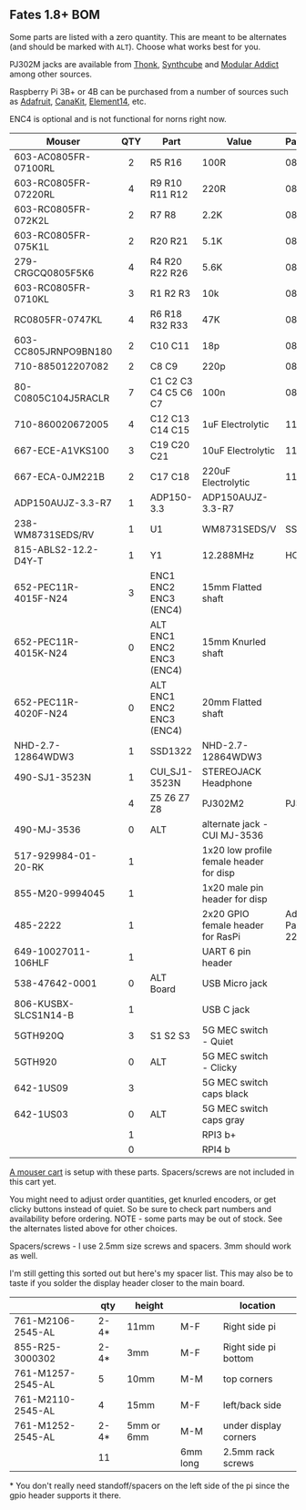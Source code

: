 ## Fates 1.8+ BOM

Some parts are listed with a zero quantity. This are meant to be alternates (and should be marked with `ALT`). Choose what works best for you.

PJ302M jacks are available from [Thonk](https://www.thonk.co.uk/shop/3-5mm-jacks/ ), [Synthcube](https://synthcube.com/cart/3-5mm-mono-jack-pj302m-rt-angle-hex-nut) and [Modular Addict](https://modularaddict.com/pj302m-jacks) among other sources.

Raspberry Pi 3B+ or 4B can be purchased from a number of sources such as [Adafruit](https://www.adafruit.com/product/3775?src=raspberrypi), [CanaKit](https://www.canakit.com/raspberry-pi-3-model-b-plus.html?cid=usd&src=raspberrypi&src=raspberrypi), [Element14](http://www.newark.com/49AC7637?src=raspberrypi), etc.

ENC4 is optional and is not functional for norns right now. 

| Mouser  | QTY | Part | Value | Package |
|-----|:--:|-----|-----|-----|
|603-AC0805FR-07100RL|2|R5 R16|100R|0805|
|603-RC0805FR-07220RL|4|R9 R10 R11 R12|220R|0805|
|603-RC0805FR-072K2L|2|R7 R8|2.2K|0805|
|603-RC0805FR-075K1L|2|R20 R21|5.1K|0805|
|279-CRGCQ0805F5K6|4|R4 R20 R22 R26|5.6K|0805|
|603-RC0805FR-0710KL|3|R1 R2 R3|10k|0805|
|RC0805FR-0747KL|4|R6 R18 R32 R33|47K|0805|
|603-CC805JRNPO9BN180|2|C10 C11|18p|0805|
|710-885012207082|2|C8 C9|220p|0805|
|80-C0805C104J5RACLR|7|C1 C2 C3 C4 C5 C6 C7|100n|0805|
|710-860020672005|4|C12 C13 C14 C15|1uF Electrolytic|11mm|
|667-ECE-A1VKS100|3|C19 C20 C21|10uF Electrolytic|11mm|
|667-ECA-0JM221B|2|C17 C18|220uF Electrolytic|11mm|                                                                                                                                                                                                                                                                                                                                                                                                                                                                                                                                                                                                                                                         
|ADP150AUJZ-3.3-R7|1|ADP150-3.3|ADP150AUJZ-3.3-R7||
|238-WM8731SEDS/RV|1|U1|WM8731SEDS/V|SSOP28||
|815-ABLS2-12.2-D4Y-T|1|Y1|12.288MHz|HC49UP||
|652-PEC11R-4015F-N24|3|ENC1 ENC2 ENC3 (ENC4)|15mm Flatted shaft||
|652-PEC11R-4015K-N24|0|ALT ENC1 ENC2 ENC3 (ENC4)|15mm Knurled shaft||
|652-PEC11R-4020F-N24|0|ALT ENC1 ENC2 ENC3 (ENC4)|20mm Flatted shaft||
|NHD-2.7-12864WDW3|1|SSD1322|NHD-2.7-12864WDW3|
|490-SJ1-3523N|1|CUI_SJ1-3523N|STEREOJACK Headphone||
||4|Z5 Z6 Z7 Z8|PJ302M2|PJ302M|
|490-MJ-3536|0| ALT |alternate jack - CUI MJ-3536||
|517-929984-01-20-RK|1||1x20 low profile female header for disp||
|855-M20-9994045|1||1x20 male pin header for disp||
|485-2222|1||2x20 GPIO female header for RasPi|Adafruit Part # 2222|
|649-10027011-106HLF|1||UART 6 pin header||
|538-47642-0001|0|ALT Board|USB Micro jack||
|806-KUSBX-SLCS1N14-B|1||USB C jack||
|5GTH920Q|3|S1 S2 S3|5G MEC switch - Quiet||
|5GTH920|0| ALT |5G MEC switch - Clicky||
|642-1US09|3| |5G MEC switch caps black||
|642-1US03|0| ALT |5G MEC switch caps gray||
||1| |RPI3 b+||
||0| |RPI4 b||

[A mouser cart](https://www.mouser.com/ProjectManager/ProjectDetail.aspx?AccessID=bdba42bdf9 ) is setup with these parts. Spacers/screws are not included in this cart yet.

You might need to adjust order quantities, get knurled encoders, or get clicky buttons instead of quiet. So be sure to check part numbers and availability before ordering. NOTE - some parts may be out of stock. See the alternates listed above for other choices.

Spacers/screws - I use 2.5mm size screws and spacers. 3mm should work as well.

I'm still getting this sorted out but here's my spacer list. This may also be to taste if you solder the display header closer to the main board.

|   | qty | height |  | location  |
|-----|--|-----|-----|-----|
|761-M2106-2545-AL|2-4*|11mm|M-F|Right side pi|
|855-R25-3000302|2-4*|3mm|M-F|Right side pi bottom|
|761-M1257-2545-AL|5|10mm|M-M|top corners|
|761-M2110-2545-AL|4|15mm|M-F|left/back side|
|761-M1252-2545-AL|2-4*|5mm or 6mm|M-M|under display corners|
||11||6mm long|2.5mm rack screws|

\* You don't really need standoff/spacers on the left side of the pi since the gpio header supports it there.